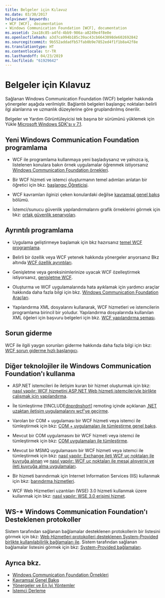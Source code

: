 ```yaml
---
title: Belgeler için Kılavuz
ms.date: 03/30/2017
helpviewer_keywords:
- WCF [WCF], documentation
- Windows Communication Foundation [WCF], documentation
ms.assetid: 2aa18c85-a4fd-4bb9-986a-a8249e4f8e0e
ms.openlocfilehash: a3d7ca994b185c39ac43cb6643098de602692842
ms.sourcegitcommit: 9b552addadfb57fab0b9e7852ed4f1f1b8a42f8e
ms.translationtype: HT
ms.contentlocale: tr-TR
ms.lasthandoff: 04/23/2019
ms.locfileid: "61929642"
---
```

# <a name="guide-to-the-documentation"></a>Belgeler için Kılavuz
Sağlanan Windows Communication Foundation (WCF) belgeler hakkında yönergeler aşağıda verilmiştir. Bağlantılı belgeleri başlangıç noktaları belirli ilgi alanlarına ve uzmanlık düzeylerine göre gruplandırılmış önerilir.  
  
 Belgeler ve Yardım Görüntüleyicisi tek başına bir sürümünü yüklemek için Yükle [Microsoft Windows SDK'sı v 7.1](https://go.microsoft.com/fwlink/?LinkID=194146&clcid=0x409).  
  
## <a name="new-to-windows-communication-foundation-programming"></a>Yeni Windows Communication Foundation programlama  
  
- WCF ile programlama kullanmaya yeni başladıysanız ve yalnızca iş, listelenen konulara bakın örnek uygulamalar öğrenmek istiyorsanız [Windows Communication Foundation örnekleri](../../../docs/framework/wcf/samples/index.md).  
  
- Bir WCF hizmeti ve istemci oluşturmanın temel adımları anlatan bir öğretici için bkz. [başlangıç Öğreticisi](../../../docs/framework/wcf/getting-started-tutorial.md).  
  
- WCF kavramları ilginizi çeken konulardaki değilse [kavramsal genel bakış](../../../docs/framework/wcf/conceptual-overview.md) bölümü.  
  
- İstemci/sunucu güvenlik yapılandırmalarını grafik örneklerini görmek için bkz: [ortak güvenlik senaryoları](../../../docs/framework/wcf/feature-details/common-security-scenarios.md).  
  
## <a name="programming-in-depth"></a>Ayrıntılı programlama  
  
- Uygulama geliştirmeye başlamak için bkz hazırsanız [temel WCF programlama](../../../docs/framework/wcf/basic-wcf-programming.md).  
  
- Belirli bir özellik veya WCF yetenek hakkında yönergeler arıyorsanız Bkz altında [WCF özellik ayrıntıları](../../../docs/framework/wcf/feature-details/index.md).  
  
- Genişletme veya gereksinimlerinize uyacak WCF özelleştirmek istiyorsanız, [genişletme WCF](../../../docs/framework/wcf/extending/index.md).  
  
- Oluşturma ve WCF uygulamalarında hata ayıklamak için yardımcı araçlar hakkında daha fazla bilgi için bkz. [Windows Communication Foundation Araçları](../../../docs/framework/wcf/tools.md).  
  
- Yapılandırma XML dosyalarını kullanarak, WCF hizmetleri ve istemcilerin programlama birincil bir yoludur. Yapılandırma dosyalarında kullanılan XML öğeleri için başvuru belgeleri için bkz. [WCF yapılandırma şeması](../../../docs/framework/configure-apps/file-schema/wcf/index.md).  
  
## <a name="troubleshooting"></a>Sorun giderme  
 WCF ile ilgili yaygın sorunları giderme hakkında daha fazla bilgi için bkz: [WCF sorun giderme hızlı başlangıcı](../../../docs/framework/wcf/wcf-troubleshooting-quickstart.md).  
  
## <a name="using-windows-communication-foundation-with-other-technologies"></a>Diğer teknolojiler ile Windows Communication Foundation'ı kullanma  
  
- ASP.NET istemcileri ile iletişim kuran bir hizmet oluşturmak için bkz: [nasıl yapılır: WCF hizmetini ASP.NET Web hizmeti istemcileriyle birlikte çalışmak için yapılandırma](../../../docs/framework/wcf/feature-details/config-wcf-service-with-aspnet-web-service.md).  
  
- İle tümleştirme [!INCLUDE[dnprdnshort](../../../includes/dnprdnshort-md.md)] remoting içinde açıklanan [.NET uzaktan iletişim uygulamalarını wcf'ye geçirme](../../../docs/framework/wcf/feature-details/migrating-net-remoting-applications-to-wcf.md).  
  
- Varolan bir COM + uygulaması bir WCF hizmeti veya istemci ile tümleştirmek için bkz: [COM + uygulamaları ile tümleştirme genel bakış](../../../docs/framework/wcf/feature-details/integrating-with-com-plus-applications-overview.md).  
  
- Mevcut bir COM uygulamasını bir WCF hizmeti veya istemci ile tümleştirmek için bkz: [COM uygulamaları ile tümleştirme](../../../docs/framework/wcf/feature-details/integrating-with-com-applications.md).  
  
- Mevcut bir MSMQ uygulamasını bir WCF hizmeti veya istemci ile tümleştirmek için bkz: [nasıl yapılır: Exchange ileti WCF uç noktaları ile kuyruğa alınan](../../../docs/framework/wcf/feature-details/how-to-exchange-queued-messages-with-wcf-endpoints.md) ve [nasıl yapılır: WCF uç noktaları ile mesaj alışverişi ve ileti kuyruğa alma uygulamaları](../../../docs/framework/wcf/feature-details/how-to-exchange-messages-with-wcf-endpoints-and-message-queuing-applications.md).  
  
- Bir hizmeti barındırmak için Internet Information Services (IIS) kullanmak için bkz: [barındırma hizmetleri](../../../docs/framework/wcf/hosting-services.md).  
  
- WCF Web Hizmetleri uzantıları (WSE) 3.0 hizmeti kullanmak üzere kullanmak için bkz: [nasıl yapılır: WSE 3.0 erişimi hizmet](../../../docs/framework/wcf/feature-details/how-to-access-a-wse-3-0-service-with-a-wcf-client.md).  
  
## <a name="ws--protocols-supported-in-windows-communication-foundation"></a>WS-* Windows Communication Foundation'ı Desteklenen protokoller  
 Sistem tarafından sağlanan bağlamalar desteklenen protokollerin bir listesini görmek için bkz: [Web Hizmetleri protokolleri desteklenen System-Provided birlikte kullanılabilirlik bağlamaları ile](../../../docs/framework/wcf/feature-details/web-services-protocols-supported-by-system-provided-interoperability-bindings.md). Sistem tarafından sağlanan bağlamalar listesini görmek için bkz: [System-Provided bağlamaları](../../../docs/framework/wcf/system-provided-bindings.md).  
  
## <a name="see-also"></a>Ayrıca bkz.

- [Windows Communication Foundation Örnekleri](../../../docs/framework/wcf/samples/index.md)
- [Kavramsal Genel Bakış](../../../docs/framework/wcf/conceptual-overview.md)
- [Yönergeler ve En İyi Yöntemler](../../../docs/framework/wcf/guidelines-and-best-practices.md)
- [İstemci Derleme](../../../docs/framework/wcf/building-clients.md)
